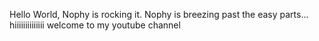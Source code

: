 Hello World,
Nophy is rocking it.
Nophy is breezing past the easy parts...
hiiiiiiiiiiiiii
welcome to my youtube channel
